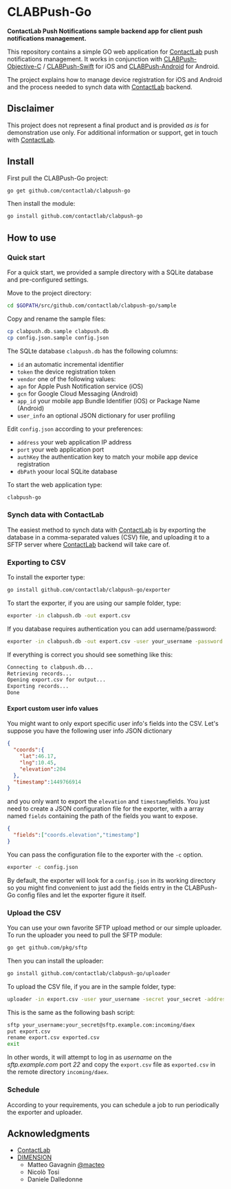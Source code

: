 # CLABPush-Go
**ContactLab Push Notifications sample backend app for client push notifications management.**

This repository contains a simple GO web application for [ContactLab](http://www.contactlab.com) push notifications management. It works in conjunction with [CLABPush-Objective-C](https://github.com/contactlab/CLABPush-Objective-C) / [CLABPush-Swift](https://github.com/contactlab/CLABPush-Swift) for iOS and [CLABPush-Android](https://github.com/contactlab/CLABPush-Android) for Android.

The project explains how to manage device registration for iOS and Android and the process needed to synch data with [ContactLab](http://www.contactlab.com) backend.


## Disclaimer
This project does not represent a final product and is provided *as is* for demonstration use only. For additional information or support, get in touch with [ContactLab](http://www.contactlab.com).

## Install

First pull the CLABPush-Go project:

```bash
go get github.com/contactlab/clabpush-go
```

Then install the module:

```bash
go install github.com/contactlab/clabpush-go
```

## How to use

### Quick start

For a quick start, we provided a sample directory with a SQLite database and pre-configured settings.

Move to the project directory:

```bash
cd $GOPATH/src/github.com/contactlab/clabpush-go/sample
```

Copy and rename the sample files:

```bash
cp clabpush.db.sample clabpush.db
cp config.json.sample config.json
```

The SQLte database `clabpush.db` has the following columns:

- `id` an automatic incremental identifier
- `token` the device registration token
- `vendor` one of the following values:
 - `apn` for Apple Push Notification service (iOS)
 - `gcn` for Google Cloud Messaging (Android)
- `app_id` your mobile app Bundle Identifier (iOS) or Package Name (Android)
- `user_info` an optional JSON dictionary for user profiling

Edit `config.json` according to your preferences:

- `address` your web application IP address
- `port` your web application port
- `authKey` the authentication key to match your mobile app device registration
- `dbPath` yoour local SQLite database

To start the web application type:

```bash
clabpush-go
```

### Synch data with ContactLab

The easiest method to synch data with [ContactLab](http://www.contactlab.com) is by exporting the database in a comma-separated values (CSV) file, and uploading it to a SFTP server where [ContactLab](http://www.contactlab.com) backend will take care of.

### Exporting to CSV

To install the exporter type:

```bash
go install github.com/contactlab/clabpush-go/exporter
```

To start the exporter, if you are using our sample folder, type:

```bash
exporter -in clabpush.db -out export.csv
```
If you database requires authentication you can add username/password:  

```bash
exporter -in clabpush.db -out export.csv -user your_username -password your_password
```

If everything is correct you should see something like this:

```bash
Connecting to clabpush.db...
Retrieving records...
Opening export.csv for output...
Exporting records...
Done
```

#### Export custom user info values

You might want to only export specific user info's fields into the CSV. Let's suppose you have the following user info JSON dictionary

```json
{
  "coords":{
    "lat":46.17,
    "lng":10.45,
    "elevation":204
  },
  "timestamp":1449766914
}
```
and you only want to export the `elevation` and `timestamp`fields. You just need
to create a JSON configuration file for the exporter, with a array named `fields` containing the path of the fields you want to expose.

```json
{
  "fields":["coords.elevation","timestamp"]
}
```
You can pass the configuration file to the exporter with the `-c` option.

```bash
exporter -c config.json
```
By default, the exporter will look for a `config.json` in its working directory so you might find convenient to just add the fields entry in the CLABPush-Go config files and let the exporter figure it itself.

### Upload the CSV

You can use your own favorite SFTP upload method or our simple uploader. To run the uploader you need to pull the SFTP module:

```bash
go get github.com/pkg/sftp
```

Then you can install the uploader:

```bash
go install github.com/contactlab/clabpush-go/uploader
```

To upload the CSV file, if you are in the sample folder, type:

```bash
uploader -in export.csv -user your_username -secret your_secret -address sftp.example.com:22 -directory incoming/daex -file exported.csv
```

This is the same as the following bash script:

```bash
sftp your_username:your_secret@sftp.example.com:incoming/daex
put export.csv
rename export.csv exported.csv
exit
```

In other words, it will attempt to log in as *username* on the *sftp.example.com* port *22* and copy the `export.csv` file as `exported.csv` in the remote directory `incoming/daex`.

### Schedule

According to your requirements, you can schedule a job to run periodically the exporter and uploader.

## Acknowledgments

- [ContactLab](http://www.contactlab.com)
- [DIMENSION](http://www.dimension.it)
    - Matteo Gavagnin [@macteo](http://twitter.com/macteo)
    - Nicolò Tosi  
    - Daniele Dalledonne
